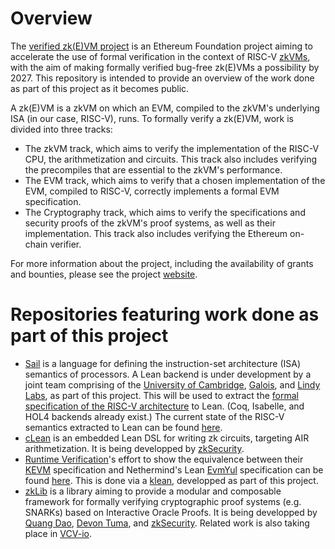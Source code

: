 # Overview
The [verified zk(E)VM project](https://verified-zkevm.org/) is an Ethereum Foundation project aiming to accelerate the use of formal verification in the context of RISC-V [zkVMs](https://github.com/rkdud007/awesome-zkvm), with the aim of making formally verified bug-free zk(E)VMs a possibility by 2027. This repository is intended to provide an overview of the work done as part of this project as it becomes public.

A zk(E)VM is a zkVM on which an EVM, compiled to the zkVM's underlying ISA (in our case, RISC-V), runs. To formally verify a zk(E)VM, work is divided into three tracks:
- The zkVM track, which aims to verify the implementation of the RISC-V CPU, the arithmetization and circuits. This track also includes verifying the precompiles that are essential to the zkVM's performance.
- The EVM track, which aims to verify that a chosen implementation of the EVM, compiled to RISC-V, correctly implements a formal EVM specification.
- The Cryptography track, which aims to verify the specifications and security proofs of the zkVM's proof systems, as well as their implementation. This track also includes verifying the Ethereum on-chain verifier.

For more information about the project, including the availability of grants and bounties, please see the project [website](https://verified-zkevm.org/).

# Repositories featuring work done as part of this project
- [Sail](https://github.com/rems-project/sail) is a language for defining the instruction-set architecture (ISA) semantics of processors. A Lean backend is under development by a joint team comprising of the [University of Cambridge](https://www.cst.cam.ac.uk/), [Galois](https://www.galois.com/), and [Lindy Labs](https://lindylabs.net/), as part of this project. This will be used to extract the [formal specification of the RISC-V architecture](https://github.com/riscv/sail-riscv) to Lean. (Coq, Isabelle, and HOL4 backends already exist.) The current state of the RISC-V semantics extracted to Lean can be found [here](https://github.com/opencompl/sail-riscv-lean/).
- [cLean](https://github.com/Verified-zkEVM/clean) is an embedded Lean DSL for writing zk circuits, targeting AIR arithmetization. It is being developped by [zkSecurity](https://zksecurity.xyz/).
- [Runtime Verification](https://runtimeverification.com/)'s effort to show the equivalence between their [KEVM](https://github.com/runtimeverification/evm-semantics) specification and Nethermind's Lean [EvmYul](https://github.com/nethermindEth/EVMYulLean/) specification can be found [here](https://github.com/runtimeverification/evm-equivalence/). This is done via a [klean](https://github.com/runtimeverification/k/tree/master/pyk/src/pyk/klean), developped as part of this project.
- [zkLib](https://github.com/Verified-zkEVM/ZKLib) is a library aiming to provide a modular and composable framework for formally verifying cryptographic proof systems (e.g. SNARKs) based on Interactive Oracle Proofs. It is being developped by [Quang Dao](https://github.com/quangvdao), [Devon Tuma](https://github.com/dtumad), and [zkSecurity](https://zksecurity.xyz/). Related work is also taking place in [VCV-io](https://github.com/dtumad/VCV-io).
